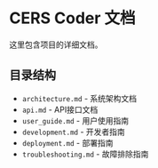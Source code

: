 # CERS Coder 文档

这里包含项目的详细文档。

## 目录结构

- `architecture.md` - 系统架构文档
- `api.md` - API接口文档
- `user_guide.md` - 用户使用指南
- `development.md` - 开发者指南
- `deployment.md` - 部署指南
- `troubleshooting.md` - 故障排除指南
